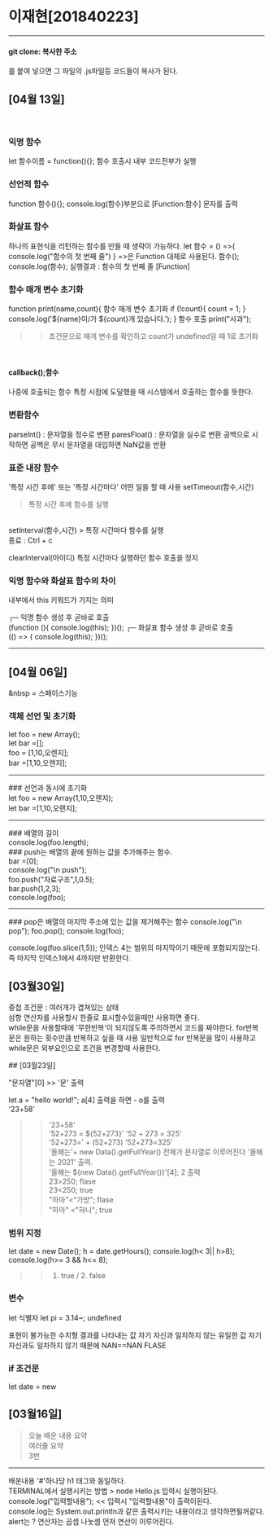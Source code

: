 # 이재현[201840223]
<hr/>

#### git clone: 복사한 주소
를 붙여 넣으면 그 파일의 .js파일등 코드들이 복사가 된다.

## [04월 13일]
<br>

### 익명 함수
let 함수이름 = function(){};
함수 호출시 내부 코드전부가 실행
<br>

### 선언적 함수
function  함수(){};
console.log(함수)부분으로 [Function:함수]
문자를 출력
<br>

### 화살표 함수
하나의 표현식을 리턴하는 함수를 만들 때 생략이 가능하다.
let 함수 = () =>{
    console.log("함수의 첫 번째 줄")
}
=>은 Function 대체로 사용된다.
함수();
console.log(함수);
실행결과 :
함수의 첫 번째 줄
[Function]
<br>

### 함수 매개 변수 초기화
function print(name,count){
    함수 매개 변수 초기화
    if (!count){
        count = 1;
    }
    console.log('${name}이/가 ${count}개 있습니다.');
}
 함수 호출
 print("사과");
 >> 조건문으로 매개 변수를 확인하고 count가 undefined일 때 1로 초기화
<br>

#### callback();함수
나중에 호출되는 함수
특정 시점에 도달했을 때 시스템에서 호출하는 함수를 뜻한다.
 <br>

### 변환함수
parselnt() : 문자열을 정수로 변환
paresFloat() : 문자열을 실수로 변환
공백으로 시작하면 공백은 무시
문자열을 대입하면 NaN값을 반환
<br>

### 표준 내장 함수
'특정 시간 후에' 또는 '특정 시간마다' 어떤 일을 할 때 사용
setTimeout(함수,시간) 
> 특정 시간 후에 함수를 실행
<br>
setlnterval(함수,시간)
> 특정 시간마다 함수를 실행

<br>
종료 : Ctrl + c

clearlnterval(아이디)
특정 시간마다 실행하던 함수 호출을 정지

### 익명 함수와 화살표 함수의 차이
내부에서 this 키워드가 가지는 의미

┌─ 익명 함수 생성 후 곧바로 호출 <br>
(function (){
    console.log(this);
})();
┌─ 화살표 함수 생성 후 곧바로 호출 <br>
(() => {
    console.log(this);
})();
<hr>

## [04월 06일]
&nbsp = 스페이스기능<br>

### 객체 선언 및 초기화<br>
let foo = new Array();<br>
let bar =[];<br>
foo = [1,10,오렌지];<br>
bar =[1,10,오렌지];<br>
<hr>
### 선언과 동시에 초기화<br>
let foo = new Array(1,10,오렌지);<br>
let bar =[1,10,오렌지];<br>
<hr>
### 배열의 길이<br>
console.log(foo.length);<br>
### push는 배열의 끝에 원하는 값을 추가해주는 함수.<br>
bar =[0];<br>
console.log("\n push");<br>
foo.push("자료구조",1,0.5);<br>
bar.push(1,2,3);<br>
console.log(foo);<br>
<hr>
### pop은 배열의 마지막 주소에 있는 값을 제거해주는 함수
console.log("\n pop");
foo.pop();
console.log(foo);

console.log(foo.slice(1,5));
인덱스 4는 범위의 마지막이기 때문에 포함되지않는다.
즉 마지막 인덱스1에서 4까지만 반환한다.

## [03월30일]
<p>
 중첩 조건문 : 여러개가 겹쳐있는 상태 <br>
삼항 연산자를 사용할시 한줄로 표시할수있을때만 사용하면 좋다.<br>
while문을 사용할때에 '무한반복'이 되지않도록 주의하면서 코드를 짜야한다.
for반복문은 원하는 횟수만큼 반복하고 싶을 때 사용
일반적으로 for 반복문을 많이 사용하고 while문은 외부요인으로 조건을 변경할때 사용한다.
 
<p>
## [03월23일]
<p>
"문자열"[0]
>> '문' 출력<br>

let a = "hello world!";
a[4] 출력을 하면  - o를 출력<br>
'23+58'
>> '23+58'<br>
'52+273 = ${52+273}'
>> '52 + 273 = 325' <br>
'52+273=' + (52+273)
>> '52+273=325' <br>
'올해는'+ new Data().getFullYear()
>> 전체가 문자열로 이루어진다
>> '올해는 2021' 출력. <br>
'올해는 ${new Data().getFullYear()}'[4];
>>  2 출력<br>
23>250;
>>flase<br>
23<250;
>>true<br>
"하마"<"가방";
>>flase<br>
"하마" <"혀니";
>>true<br>
### 범위 지정 
let date = new Date();
h = date.getHours();
console.log(h< 3|| h>8);
console.log(h>= 3 && h<= 8);
>> 1. true  / 2. false <br>
### 변수
let 식별자 
let pi = 3.14~;
undefined 

표현이 불가능한 수치형 결과를 나타내는 값
자기 자신과 일치하지 않는 유일한 값
자기 자신과도 일차하지 않기 때문에 NAN==NAN FLASE

### if 조건문 
let date = new 





<p>

## [03월16일]
> 오늘 배운 내용 요약 <br>
> 여러줄 요약 <br>
> 3번
<hr/>

<p> 배운내용
'#'하나당 h1 태그와 동일하다. <br>
TERMINAL에서 실행시키는 방법 > node Hello.js 입력시 실행이된다.<br> 
console.log("입력할내용"); << 입력시 "입력할내용"이 출력이된다.<br> 
console.log는 System.out.println과 같은 출력시키는 내용이라고 생각하면될꺼같다.<br>
alert는 ?
연산자는 곱셉 나눗셈 먼저 연산이 이루어진다.

<p>

<table>

</table>